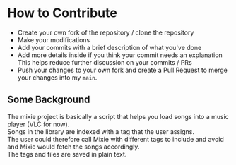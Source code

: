 # How to Contribute

* Create your own fork of the repository / clone the repository
* Make your modifications
* Add your commits with a brief description of what you've done
* Add more details inside if you think your commit needs an explanation  
  This helps reduce further discussion on your commits / PRs
* Push your changes to your own fork and create a Pull Request to merge your changes into my `main`.

## Some Background

The mixie project is basically a script that helps you load songs into a music player (VLC for now).  
Songs in the library are indexed with a tag that the user assigns.  
The user could therefore call Mixie with different tags to include and avoid and Mixie would fetch the songs accordingly.  
The tags and files are saved in plain text.